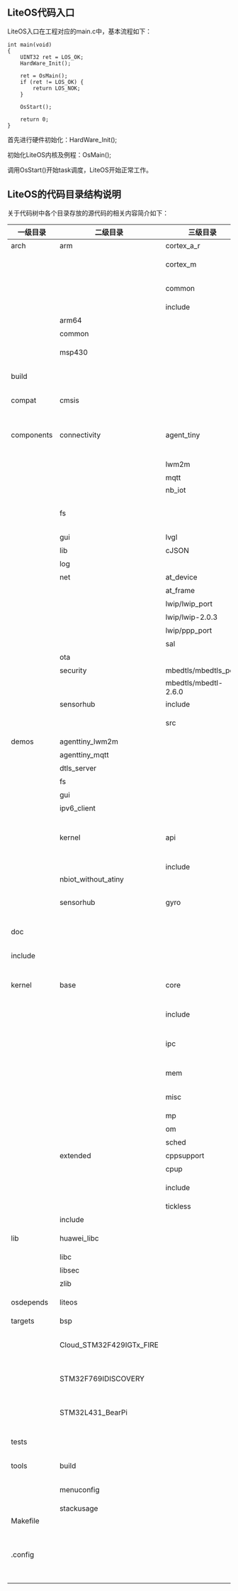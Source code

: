 

## LiteOS代码入口

LiteOS入口在工程对应的main.c中，基本流程如下：
```
int main(void)
{
    UINT32 ret = LOS_OK;
    HardWare_Init();

    ret = OsMain();
    if (ret != LOS_OK) {
        return LOS_NOK;
    }

    OsStart();

    return 0;
}
```

首先进行硬件初始化：HardWare_Init();

初始化LiteOS内核及例程：OsMain();

调用OsStart()开始task调度，LiteOS开始正常工作。


## LiteOS的代码目录结构说明

关于代码树中各个目录存放的源代码的相关内容简介如下：

| 一级目录   | 二级目录                 | 三级目录             | 说明                                                          |
| ---------- | ------------------------ | -------------------- | ------------------------------------------------------------  |
| arch       | arm                      | cortex_a_r           | A核架构支持                                                   |
|            |                          | cortex_m             | M核中断、调度、tick相关代码                                   |
|            |                          | common               | arm核公用的cmsis core接口                                     |
|            |                          | include              | arm头文件                                                     |
|            | arm64                    |                      | arm64架构支持                                                 |
|            | common                   |                      | 中断处理API                                                   |
|            | msp430                   |                      | msp430架构中断、调度、tick相关代码                            |
| build      |                          |                      | LiteOS编译系统需要的配置及脚本                                |
| compat     | cmsis                    |                      | liteos提供的CMSIS-RTOS 1.0和2.0接口                           |
| components | connectivity             | agent_tiny           | agent_tiny端云互通组件，包括公共头文件、示例代码、客户端实现代码、操作系统适配层代码 |
|            |                          | lwm2m                | lwm2m协议实现                                                |
|            |                          | mqtt                 | MQTT开源协议实现                                             |
|            |                          | nb_iot               | LiteOS NB-IoT API                                            |
|            | fs                       |                      | 文件系统，含VFS、spiffs、ramfs、kifs、fatfs、devfs           |
|            | gui                      | lvgl                 | 开源LittlevGL的源码                                          |
|            | lib                      | cJSON                | c语言json库                                                  |
|            | log                      |                      | 日志等级控制                                                 |
|            | net                      | at_device            | AT设备适配层                                                 |
|            |                          | at_frame             | LiteOS AT框架API                                             |
|            |                          | lwip/lwip_port       | lwip驱动及OS适配代码                                         |
|            |                          | lwip/lwip-2.0.3      | lwip协议实现                                                 |
|            |                          | lwip/ppp_port        | lwip协议ppp端口支持                                          |
|            |                          | sal                  | socket通讯支持                                               |
|            | ota                      |                      | 固件升级代码                                                 |
|            | security                 | mbedtls/mbedtls_port | mbed TLS的OS适配代码                                         |
|            |                          | mbedtls/mbedtl-2.6.0 | mbed TLS协议实现                                             |
|            | sensorhub                | include              | sensor manager头文件                                         |
|            |                          | src                  | sensor manager的源码实现                                     |
| demos      | agenttiny_lwm2m          |                      | lwm2m协议 demo                                               |
|            | agenttiny_mqtt           |                      | mqtt 协议demo                                                |
|            | dtls_server              |                      | dtls协议demo                                                 |
|            | fs                       |                      | 文件系统demo                                                 |
|            | gui                      |                      | gui的demo                                                    |
|            | ipv6_client              |                      | Ipv6协议demo                                                 |
|            | kernel                   | api                  | 供开发者测试LiteOS内核的demo示例，此目录存放的是内核功能测试用的相关用例的代码 |
|            |                          | include              | API功能头文件存放目录                                        |
|            | nbiot_without_atiny      |                      | NB_IoT demo                                                  |
|            | sensorhub                | gyro                 | 基于sensorhub传感框架定时读取MPU6050原始数据的demo           |
| doc        |                          |                      | 此目录存放的是LiteOS的使用文档和API说明等文档                |
| include    |                          |                      | components各个模块所依赖的头文件                             |
| kernel     | base                     | core                 | LiteOS基础内核代码，包括队列、task调度、软timer、时间片计算等功能  |
|            |                          | include              | LiteOS内核内部使用的头文件                                   |
|            |                          | ipc                  | LiteOS中task间通讯的相关接口，包括事件、信号量、消息队列、互斥锁等 |
|            |                          | mem                  | LiteOS中的内存管理相关代码                             |
|            |                          | misc                 | 内存对齐功能以及毫秒级休眠sleep功能                          |
|            |                          | mp                   | 预留多CPU支持                                                |
|            |                          | om                   | 与错误处理相关的文件                                         |
|            |                          | sched                | 任务调度支持                                                 |
|            | extended                 | cppsupport           | C++兼容适配层底层接口                                        |
|            |                          | cpup                 | CPU占用率统计接口                                            |
|            |                          | include              | extended目录所需的头文件                                     |
|            |                          | tickless             | tickless定时机制实现                                         |
|            | include                  |                      | LiteOS开源内核头文件                                         |
| lib        | huawei_libc              |                      | LiteOS自研libc库和适配的posix接口                                             |
|            | libc                     |                      | LiteOS适配的musl libc库                                      |
|            | libsec                   |                      | 华为安全函数库                                               |
|            | zlib                     |                      | 开源zlib库                                                   |
| osdepends  | liteos                   |                      | LiteOS提供的部分OS适配接口                                     |
| targets    | bsp                      |                      | 通用板级支持包                                               |
|            | Cloud_STM32F429IGTx_FIRE |                      | 野火STM32F429（ARM Cortex M4）开发板的开发工程源码包         |
|            | STM32F769IDISCOVERY      |                      | STM32F769IDISCOVERY（ARM Cortex M7）开发板的开发工程源码包    |
|            | STM32L431_BearPi         |                      | 小熊派STM32L431（ARM Cortex M4）开发板的开发工程源码包        |
| tests      |                          |                      | 内核及系统库的参考测试代码                                    |
| tools      | build                    |                      | LiteOS支持的开发板编译配置文件                                |
|            | menuconfig               |                      | LiteOS编译所需的menuconfig脚本                               |
|            | stackusage               |                      | LiteOS栈使用估计工具                                         |
| Makefile   |                          |                      | LiteOS Makefile                                             |
| .config    |                          |                      | 开发板的配置文件，如果用户不重新选择开发板，默认为野火挑战者STM32F429开发板的配置文件 |

